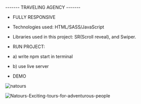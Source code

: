 ------- TRAVELING AGENCY -------

- FULLY RESPONSIVE
- Technologies used: HTML/SASS/JavaScript
- Libraries used in this project: SR(Scroll reveal), and Swiper.

- RUN PROJECT:
- a) write npm start in terminal
- b) use live server
- DEMO

![natours](https://user-images.githubusercontent.com/79769638/162431553-a7d77819-6a81-48a8-9d68-f5f3ae3b927e.gif)

![Natours-Exciting-tours-for-adventurous-people](https://user-images.githubusercontent.com/79769638/156221031-19ce680e-4b8b-4afa-ae2c-cbe3b8674cd7.png)


